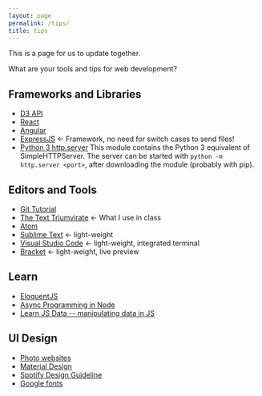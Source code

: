 ```yaml
---
layout: page
permalink: /tips/
title: tips
---
```


This is a page for us to update together.

What are your tools and tips for web development?


## Frameworks and Libraries

- [D3 API](https://github.com/d3/d3/blob/master/API.md)
- [React](https://facebook.github.io/react/) 
- [Angular](https://angularjs.org/)
- [ExpressJS](https://expressjs.com/) <- Framework, no need for switch cases to send files!
- [Python 3 http.server](https://docs.python.org/3/library/http.server.html) 
This module contains the Python 3 equivalent of SimpleHTTPServer. The server can be started with `python -m http.server <port>`, after downloading the module (probably with pip).


## Editors and Tools

- [Git Tutorial](https://www.atlassian.com/git/tutorials/learn-git-with-bitbucket-cloud)
- [The Text Triumvirate](http://www.drbunsen.org/the-text-triumvirate/) <- What I use in class
- [Atom](https://atom.io/) 
- [Sublime Text](https://www.sublimetext.com/) <- light-weight
- [Visual Studio Code](https://code.visualstudio.com/) <- light-weight, integrated terminal
- [Bracket](http://brackets.io/) <- light-weight, live preview

## Learn 
- [EloquentJS](http://eloquentjavascript.net/)
- [Async Programming in Node](https://blog.risingstack.com/node-hero-async-programming-in-node-js/)
- [Learn JS Data -- manipulating data in JS](http://learnjsdata.com/)

## UI Design
- [Photo websites](https://blog.zipboard.co/10-stock-photo-websites-you-must-know-1ce46e1e7ef0)
- [Material Design](https://material.io/guidelines/material-design/introduction.html)
- [Spotify Design Guideline](https://developer.spotify.com/design/)
- [Google fonts](https://fonts.google.com/)

